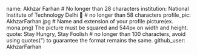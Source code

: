 name: Akhzar Farhan # No longer than 28 characters
institution: National Institute of Technology Delhi 🚩 # no longer than 58 characters
profile_pic: AkhzarFarhan.jpg # Name and extension of your profile picture(ex. mona.png) The picture must be squared and 544px on width and height.
quote: Stay Hungry, Stay Foolish # no longer than 100 characters, avoid using quotes(") to guarantee the format remains the same.
github_user: AkhzarFarhan
